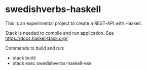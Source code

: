 # swedishverbs-haskell

This is an experimental project to create a REST-API with Haskell.

Stack is needed to compile and run application. See https://docs.haskellstack.org/

Commands to build and run:
* stack build
* stack exec swedishverbs-haskell-exe
